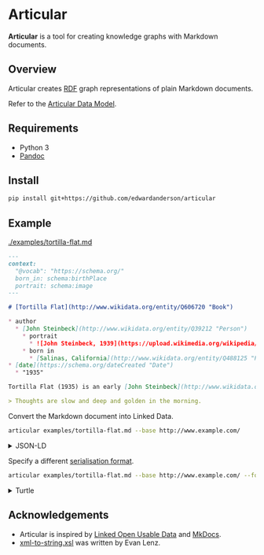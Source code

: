 # Articular

**Articular** is a tool for creating knowledge graphs with Markdown documents.

## Overview

Articular creates [RDF](https://en.wikipedia.org/wiki/Resource_Description_Framework) graph representations of plain Markdown documents.

Refer to the [Articular Data Model](docs/model.md).

## Requirements

* Python 3
* [Pandoc](https://pandoc.org/installing.html)

## Install

```bash
pip install git+https://github.com/edwardanderson/articular
```

## Example

[./examples/tortilla-flat.md](examples/tortilla-flat.md)

```markdown
---
context:
  "@vocab": "https://schema.org/"
  born_in: schema:birthPlace
  portrait: schema:image
---

# [Tortilla Flat](http://www.wikidata.org/entity/Q606720 "Book")

* author
  * [John Steinbeck](http://www.wikidata.org/entity/Q39212 "Person")
    * portrait
      * ![John Steinbeck, 1939](https://upload.wikimedia.org/wikipedia/commons/thumb/d/d7/John_Steinbeck_1939_%28cropped%29.jpg/330px-John_Steinbeck_1939_%28cropped%29.jpg)
    * born in
      * [Salinas, California](http://www.wikidata.org/entity/Q488125 "Place")
* [date](https://schema.org/dateCreated "Date")
  * "1935"

Tortilla Flat (1935) is an early [John Steinbeck](http://www.wikidata.org/entity/Q39212) novel set in Monterey, California.

> Thoughts are slow and deep and golden in the morning.

```

Convert the Markdown document into Linked Data.

```bash
articular examples/tortilla-flat.md --base http://www.example.com/
```

<details>
  <summary>JSON-LD</summary>

  ```json
  {
    "@context": [
      "https://edwardanderson.github.io/articular/ns/v1/articular.json",
      {
        "portrait": "schema:image",
        "born_in": "schema:birthPlace",
        "date": {
          "@id": "https://schema.org/dateCreated",
          "@type": "Date"
        },
        "@vocab": "https://schema.org/",
        "@base": "http://www.example.com/examples/tortilla-flat#"
      }
    ],
    "id": "tortilla-flat",
    "type": "Book",
    "_comment": [
      {
        "type": "_Comment",
        "_comment": "<p>Tortilla Flat (1935) is an early <a href=\"http://www.wikidata.org/entity/Q39212\">John Steinbeck</a> novel set in Monterey, California.</p>",
        "_format": "text/html",
        "_mentions": [
          {
            "id": "http://www.wikidata.org/entity/Q39212",
            "type": "Person",
            "_label": "John Steinbeck",
            "born_in": {
              "id": "http://www.wikidata.org/entity/Q488125",
              "type": "Place",
              "_label": "Salinas, California"
            },
            "_image": [
              {
                "id": "https://upload.wikimedia.org/wikipedia/commons/thumb/d/d7/John_Steinbeck_1939_%28cropped%29.jpg/330px-John_Steinbeck_1939_%28cropped%29.jpg",
                "type": "_Image",
                "_label": "John Steinbeck, 1939"
              }
            ]
          }
        ]
      },
      {
        "type": "_Quotation",
        "_comment": "Thoughts are slow and deep and golden in the morning."
      }
    ],
    "_label": "Tortilla Flat",
    "author": {
      "id": "http://www.wikidata.org/entity/Q39212",
      "type": "Person",
      "_label": "John Steinbeck",
      "born_in": {
        "id": "http://www.wikidata.org/entity/Q488125",
        "type": "Place",
        "_label": "Salinas, California"
      },
      "_image": [
        {
          "id": "https://upload.wikimedia.org/wikipedia/commons/thumb/d/d7/John_Steinbeck_1939_%28cropped%29.jpg/330px-John_Steinbeck_1939_%28cropped%29.jpg",
          "type": "_Image",
          "_label": "John Steinbeck, 1939"
        }
      ]
    },
    "date": "1935",
    "_same_as": [
      {
        "id": "http://www.wikidata.org/entity/Q606720",
        "type": "Book",
        "_label": "Tortilla Flat"
      }
    ]
  }
  ```

</details>

Specify a different [serialisation format](https://rdflib.readthedocs.io/en/stable/plugin_serializers.html).

```bash
articular examples/tortilla-flat.md --base http://www.example.com/ --format turtle
```

<details>
  <summary>Turtle</summary>

  ```turtle
@prefix rdfs: <http://www.w3.org/2000/01/rdf-schema#> .
@prefix schema: <https://schema.org/> .

<http://www.example.com/examples/tortilla-flat> a schema:Book ;
    rdfs:label "Tortilla Flat" ;
    rdfs:comment [ a schema:Comment ;
            rdfs:comment "<p>Tortilla Flat (1935) is an early <a href=\"http://www.wikidata.org/entity/Q39212\">John Steinbeck</a> novel set in Monterey, California.</p>" ;
            schema:encodingFormat "text/html" ;
            schema:mentions <http://www.wikidata.org/entity/Q39212> ],
        [ a schema:Quotation ;
            rdfs:comment "Thoughts are slow and deep and golden in the morning." ] ;
    schema:author <http://www.wikidata.org/entity/Q39212> ;
    schema:dateCreated "1935"^^schema:Date ;
    schema:sameAs <http://www.wikidata.org/entity/Q606720> .

<http://www.wikidata.org/entity/Q488125> a schema:Place ;
    rdfs:label "Salinas, California" .

<http://www.wikidata.org/entity/Q606720> a schema:Book ;
    rdfs:label "Tortilla Flat" .

<https://upload.wikimedia.org/wikipedia/commons/thumb/d/d7/John_Steinbeck_1939_%28cropped%29.jpg/330px-John_Steinbeck_1939_%28cropped%29.jpg> a schema:ImageObject ;
    rdfs:label "John Steinbeck, 1939" .

<http://www.wikidata.org/entity/Q39212> a schema:Person ;
    rdfs:label "John Steinbeck" ;
    schema:birthPlace <http://www.wikidata.org/entity/Q488125> ;
    schema:image <https://upload.wikimedia.org/wikipedia/commons/thumb/d/d7/John_Steinbeck_1939_%28cropped%29.jpg/330px-John_Steinbeck_1939_%28cropped%29.jpg> .
  ```

</details>

## Acknowledgements

* Articular is inspired by [Linked Open Usable Data](https://linked.art/loud/) and [MkDocs](https://www.mkdocs.org/).
* [xml-to-string.xsl](articular/templates/xml-to-string.xsl) was written by Evan Lenz.
